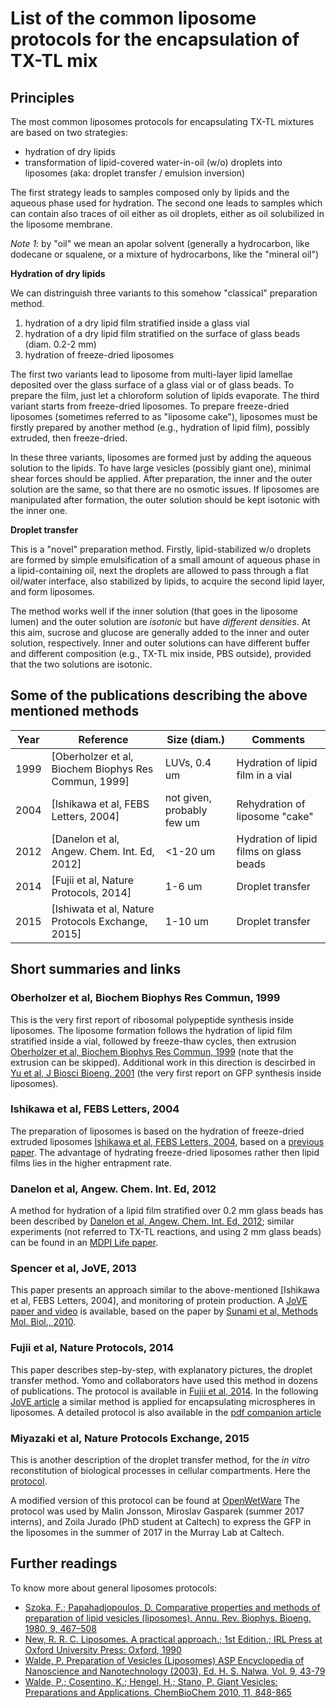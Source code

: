 # List of the common liposome protocols for the encapsulation of TX-TL mix

## Principles
The most common liposomes protocols for encapsulating TX-TL mixtures are based on two strategies:
- hydration of dry lipids
- transformation of lipid-covered water-in-oil (w/o) droplets into liposomes (aka: droplet transfer / emulsion inversion)

The first strategy leads to samples composed only by lipids and the aqueous phase used for hydration. The second one leads to samples which can contain also traces of oil either as oil droplets, either as oil solubilized in the liposome membrane. 

*Note 1*: by "oil" we mean an apolar solvent (generally a hydrocarbon, like dodecane or squalene, or a mixture of hydrocarbons, like the "mineral oil")

**Hydration of dry lipids**

We can distringuish three variants to this somehow "classical" preparation method.
1. hydration of a dry lipid film stratified inside a glass vial
2. hydration of a dry lipid film stratified on the surface of glass beads (diam. 0.2-2 mm)
3. hydration of freeze-dried liposomes

The first two variants lead to liposome from multi-layer lipid lamellae deposited over the glass surface of a glass vial or of glass beads. To prepare the film, just let a chloroform solution of lipids evaporate. The third variant starts from freeze-dried liposomes. To prepare freeze-dried liposomes (sometimes referred to as "liposome cake"), liposomes must be firstly prepared by another method (e.g., hydration of lipid film), possibly extruded, then freeze-dried.

In these three variants, liposomes are formed just by adding the aqueous solution to the lipids. To have large vesicles (possibly giant one), minimal shear forces should be applied. After preparation, the inner and the outer solution are the same, so that there are no osmotic issues. If liposomes are manipulated after formation, the outer solution should be kept isotonic with the inner one.

**Droplet transfer**

This is a "novel" preparation method. Firstly, lipid-stabilized w/o droplets are formed by simple emulsification of a small amount of aqueous phase in a lipid-containing oil, next the droplets are allowed to pass through a flat oil/water interface, also stabilized by lipids, to acquire the second lipid layer, and form liposomes. 

The method works well if the inner solution (that goes in the liposome lumen) and the outer solution are *isotonic* but have *different densities*. At this aim, sucrose and glucose are generally added to the inner and outer solution, respectively. Inner and outer solutions can have different buffer and different composition (e.g., TX-TL mix inside, PBS outside), provided that the two solutions are isotonic.

## Some of the publications describing the above mentioned methods

| Year | Reference                                            | Size (diam.)   | Comments                         |
| ---- | ---------                                            | ----------- | ----------                       |
| 1999 | [Oberholzer et al, Biochem Biophys Res Commun, 1999] | LUVs, 0.4 um   | Hydration of lipid film in a vial|
| 2004 | [Ishikawa et al, FEBS Letters, 2004]                 |not given, probably few um   | Rehydration of liposome "cake"   |
| 2012 | [Danelon et al, Angew. Chem. Int. Ed, 2012]          | <1-20 um   | Hydration of lipid films on glass beads     |
| 2014 | [Fujii et al, Nature Protocols, 2014]                | 1-6 um   | Droplet transfer                 |
| 2015 | [Ishiwata et al, Nature Protocols Exchange, 2015]    | 1-10 um   | Droplet transfer                 |

## Short summaries and links

### Oberholzer et al, Biochem Biophys Res Commun, 1999

This is the very first report of ribosomal polypeptide synthesis inside liposomes. The liposome formation follows the hydration of lipid film stratified inside a vial, followed by freeze-thaw cycles, then extrusion [Oberholzer et al, Biochem Biophys Res Commun,
1999](https://www.sciencedirect.com/science/article/pii/S0006291X99904047)
(note that the extrusion can be skipped).  Additional work in this direction is descirbed in [Yu et al, J Biosci Bioeng,
2001](https://www.sciencedirect.com/science/article/pii/S1389172301803224) (the very first report on GFP synthesis inside liposomes).

### Ishikawa et al, FEBS Letters, 2004

The preparation of liposomes is based on the hydration of freeze-dried extruded liposomes [Ishikawa et al, FEBS Letters,
2004](https://www.sciencedirect.com/science/article/pii/S0014579304011743),
based on a [previous
paper](https://www.sciencedirect.com/science/article/pii/S0168365999000474). The advantage of hydrating freeze-dried liposomes
rather then lipid films lies in the higher entrapment rate.

### Danelon et al, Angew. Chem. Int. Ed, 2012

A method for hydration of a lipid film stratified over 0.2 mm glass beads has
been described by [Danelon et al, Angew. Chem. Int. Ed,
2012](https://onlinelibrary.wiley.com/doi/abs/10.1002/anie.201107123);
similar experiments (not referred to TX-TL reactions, and using 2 mm glass beads) can be found in an [MDPI Life
paper](http://www.mdpi.com/2075-1729/5/1/969).

### Spencer et al, JoVE, 2013

This paper presents an approach similar to the above-mentioned [Ishikawa et al, FEBS Letters,
2004], and monitoring of protein production. A [JoVE paper and video](https://www.jove.com/video/51304/the-encapsulation-cell-free-transcription-translation-machinery) is available, based on the paper by [Sunami et al, Methods Mol. Biol., 2010](https://link.springer.com/protocol/10.1007%2F978-1-60327-331-2_20).

### Fujii et al, Nature Protocols, 2014

This paper describes step-by-step, with explanatory pictures, the droplet transfer method. Yomo and collaborators have 
used this method in dozens of publications. The protocol is available in
[Fujii et al, 2014](https://www.nature.com/articles/nprot.2014.107).
In the following [JoVE article](https://www.jove.com/video/55282) a similar method is applied for encapsulating microspheres in liposomes. A detailed protocol is also available in the [pdf companion article](https://www.jove.com/pdf/55282/jove-protocol-55282-preparation-giant-vesicles-encapsulating-microspheres-centrifugation)

### Miyazaki et al, Nature Protocols Exchange, 2015

This is another description of the droplet transfer method, for the *in vitro* reconstitution of biological processes in cellular compartments. Here the [protocol](https://www.nature.com/protocolexchange/protocols/3815#/related-articles).

A modified version of this protocol can be found at [OpenWetWare](https://openwetware.org/wiki/Preparation_of_cell-sized_water-in-oil_droplets) The protocol was used by Malin Jonsson, Miroslav Gasparek (summer 2017 interns), and Zoila Jurado (PhD student at Caltech) to express the GFP in the liposomes in the summer of 2017 in the Murray Lab at Caltech.

## Further readings

To know more about general liposomes protocols:

- [Szoka, F.; Papahadjopoulos, D. Comparative properties and methods of preparation of lipid vesicles (liposomes). Annu. Rev. Biophys. Bioeng. 1980, 9, 467–508](https://www.annualreviews.org/doi/abs/10.1146/annurev.bb.09.060180.002343)
- [New, R. R. C. Liposomes. A practical approach.; 1st Edition.; IRL Press at Oxford University Press: Oxford, 1990](https://www.amazon.com/Liposomes-Practical-Approach/dp/0199630771)
- [Walde, P. Preparation of Vesicles (Liposomes) ASP Encyclopedia of Nanoscience and Nanotechnology (2003), Ed. H. S. Nalwa, Vol. 9, 43-79](http://www.aspbs.com/enna-z.html)
- [Walde, P.; Cosentino, K.; Hengel, H.; Stano, P. Giant Vesicles: Preparations and Applications.  ChemBioChem 2010, 11, 848-865](https://onlinelibrary.wiley.com/doi/abs/10.1002/cbic.201000010)




